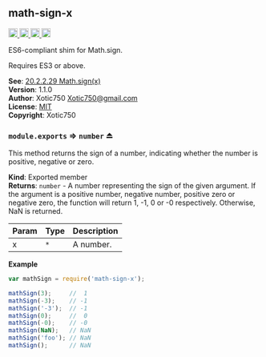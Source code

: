 <a name="module_math-sign-x"></a>

## math-sign-x
<a href="https://travis-ci.org/Xotic750/math-sign-x"
title="Travis status">
<img
src="https://travis-ci.org/Xotic750/math-sign-x.svg?branch=master"
alt="Travis status" height="18">
</a>
<a href="https://david-dm.org/Xotic750/math-sign-x"
title="Dependency status">
<img src="https://david-dm.org/Xotic750/math-sign-x.svg"
alt="Dependency status" height="18"/>
</a>
<a
href="https://david-dm.org/Xotic750/math-sign-x#info=devDependencies"
title="devDependency status">
<img src="https://david-dm.org/Xotic750/math-sign-x/dev-status.svg"
alt="devDependency status" height="18"/>
</a>
<a href="https://badge.fury.io/js/math-sign-x" title="npm version">
<img src="https://badge.fury.io/js/math-sign-x.svg"
alt="npm version" height="18">
</a>

ES6-compliant shim for Math.sign.

Requires ES3 or above.

**See**: [20.2.2.29 Math.sign(x)](http://www.ecma-international.org/ecma-262/6.0/#sec-math.sign)  
**Version**: 1.1.0  
**Author**: Xotic750 <Xotic750@gmail.com>  
**License**: [MIT](&lt;https://opensource.org/licenses/MIT&gt;)  
**Copyright**: Xotic750  
<a name="exp_module_math-sign-x--module.exports"></a>

### `module.exports` ⇒ <code>number</code> ⏏
This method returns the sign of a number, indicating whether the number is positive,
negative or zero.

**Kind**: Exported member  
**Returns**: <code>number</code> - A number representing the sign of the given argument. If the argument
is a positive number, negative number, positive zero or negative zero, the function will
return 1, -1, 0 or -0 respectively. Otherwise, NaN is returned.  

| Param | Type | Description |
| --- | --- | --- |
| x | <code>\*</code> | A number. |

**Example**  
```js
var mathSign = require('math-sign-x');

mathSign(3);     //  1
mathSign(-3);    // -1
mathSign('-3');  // -1
mathSign(0);     //  0
mathSign(-0);    // -0
mathSign(NaN);   // NaN
mathSign('foo'); // NaN
mathSign();      // NaN
```
